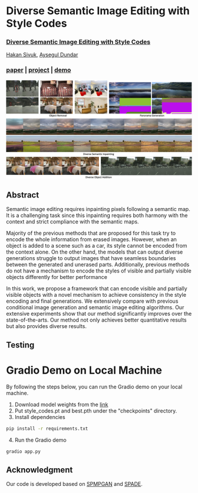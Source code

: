 # Diverse Semantic Image Editing with Style Codes

### [Diverse Semantic Image Editing with Style Codes](https://arxiv.org/abs/2309.13975)
[Hakan Sivuk](https://www.linkedin.com/in/hakan-sivük-921462179/), [Aysegul Dundar](http://www.cs.bilkent.edu.tr/~adundar/)<br>

### [paper](https://arxiv.org/abs/2309.13975) | [project](https://www.cs.bilkent.edu.tr/~adundar/projects/DivSem/) |  [demo](https://huggingface.co/spaces/hakansivuk/DiverseSemanticImageEditing)

<img src='figures/teaser.png' width=800>

## Abstract
Semantic image editing requires inpainting pixels following a semantic map. It is a challenging task since this inpainting requires both harmony with the context and strict compliance with the semantic maps.

Majority of the previous methods that are proposed for this task try to encode the whole information from erased images. However, when an object is added to a scene such as a car, its style cannot be encoded from the context alone. On the other hand, the models that can output diverse generations struggle to output images that have seamless boundaries between the generated and unerased parts. Additionally, previous methods do not have a mechanism to encode the styles of visible and partially visible objects differently for better performance

In this work, we propose a framework that can encode visible and partially visible objects with a novel mechanism to achieve consistency in the style encoding and final generations. We extensively compare with previous conditional image generation and semantic image editing algorithms. Our extensive experiments show that our method significantly improves over the state-of-the-arts. Our method not only achieves better quantitative results but also provides diverse results.

## Testing

# Gradio Demo on Local Machine
By following the steps below, you can run the Gradio demo on your local machine.

1. Download model weights from the [link](https://drive.google.com/drive/folders/1aB1rkcAWwR2bw0BGac41a2BWg2W8PSiB?usp=share_link)
2. Put style_codes.pt and best.pth under the "checkpoints" directory.
3. Install dependencies 
```bash
pip install -r requirements.txt
```
4. Run the Gradio demo
```bash
gradio app.py
```

## Acknowledgment
Our code is developed based on [SPMPGAN](https://github.com/WuyangLuo/SPMPGAN/tree/main) and [SPADE](https://github.com/NVlabs/SPADE).
